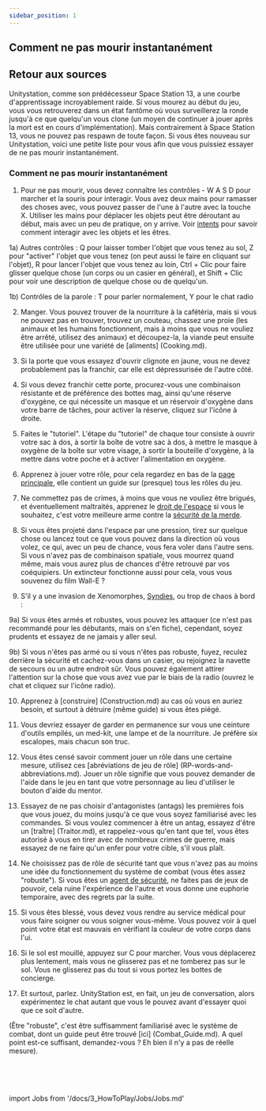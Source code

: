 ```yaml
---
sidebar_position: 1
---
```


## Comment ne pas mourir instantanément

## Retour aux sources

Unitystation, comme son prédécesseur Space Station 13, a une courbe d'apprentissage incroyablement raide. Si vous mourez au début du jeu, vous vous retrouverez dans un état fantôme où vous surveillerez la ronde jusqu'à ce que quelqu'un vous clone (un moyen de continuer à jouer après la mort est en cours d'implémentation). Mais contrairement à Space Station 13, vous ne pouvez pas respawn de toute façon. Si vous êtes nouveau sur Unitystation, voici une petite liste pour vous afin que vous puissiez essayer de ne pas mourir instantanément.


### Comment ne pas mourir instantanément

1) Pour ne pas mourir, vous devez connaître les contrôles - W A S D pour marcher et la souris pour interagir. Vous avez deux mains pour ramasser des choses avec, vous pouvez passer de l'une à l'autre avec la touche X. Utiliser les mains pour déplacer les objets peut être déroutant au début, mais avec un peu de pratique, on y arrive. Voir [intents](\3_HowToPlay\Guides\General_guides\Intents.md) pour savoir comment interagir avec les objets et les êtres.

1a) Autres contrôles : Q pour laisser tomber l'objet que vous tenez au sol, Z pour "activer" l'objet que vous tenez (on peut aussi le faire en cliquant sur l'objet), R pour lancer l'objet que vous tenez au loin, Ctrl + Clic pour faire glisser quelque chose (un corps ou un casier en général), et Shift + Clic pour voir une description de quelque chose ou de quelqu'un.

1b) Contrôles de la parole : T pour parler normalement, Y pour le chat radio


2) Manger. Vous pouvez trouver de la nourriture à la cafétéria, mais si vous ne pouvez pas en trouver, trouvez un couteau, chassez une proie (les animaux et les humains fonctionnent, mais à moins que vous ne vouliez être arrêté, utilisez des animaux) et découpez-la, la viande peut ensuite être utilisée pour une variété de [aliments] (Cooking.md).


3) Si la porte que vous essayez d'ouvrir clignote en jaune, vous ne devez probablement pas la franchir, car elle est dépressurisée de l'autre côté.


4) Si vous devez franchir cette porte, procurez-vous une combinaison résistante et de préférence des bottes mag, ainsi qu'une réserve d'oxygène, ce qui nécessite un masque et un réservoir d'oxygène dans votre barre de tâches, pour activer la réserve, cliquez sur l'icône à droite.


5) Faites le "tutoriel". L'étape du "tutoriel" de chaque tour consiste à ouvrir votre sac à dos, à sortir la boîte de votre sac à dos, à mettre le masque à oxygène de la boîte sur votre visage, à sortir la bouteille d'oxygène, à la mettre dans votre poche et à activer l'alimentation en oxygène.


6) Apprenez à jouer votre rôle, pour cela regardez en bas de la [page principale](Main-page.md), elle contient un guide sur (presque) tous les rôles du jeu.


7) Ne commettez pas de crimes, à moins que vous ne vouliez être brigués, et éventuellement maltraités, apprenez le [droit de l'espace](\3_HowToPlay\Guides\Security_guides\Space-Law.md) si vous le souhaitez, c'est votre meilleure arme contre la [sécurité de la merde](Shitsec.md).


8) Si vous êtes projeté dans l'espace par une pression, tirez sur quelque chose ou lancez tout ce que vous pouvez dans la direction où vous volez, ce qui, avec un peu de chance, vous fera voler dans l'autre sens. Si vous n'avez pas de combinaison spatiale, vous mourrez quand même, mais vous aurez plus de chances d'être retrouvé par vos coéquipiers. Un extincteur fonctionne aussi pour cela, vous vous souvenez du film Wall-E ?


9) S'il y a une invasion de Xenomorphes, [Syndies](Nuclear-Emergency.md), ou trop de chaos à bord :


9a) Si vous êtes armés et robustes, vous pouvez les attaquer (ce n'est pas recommandé pour les débutants, mais on s'en fiche), cependant, soyez prudents et essayez de ne jamais y aller seul.


9b) Si vous n'êtes pas armé ou si vous n'êtes pas robuste, fuyez, reculez derrière la sécurité et cachez-vous dans un casier, ou rejoignez la navette de secours ou un autre endroit sûr. Vous pouvez également attirer l'attention sur la chose que vous avez vue par le biais de la radio (ouvrez le chat et cliquez sur l'icône radio).


10) Apprenez à [construire] (Construction.md) au cas où vous en auriez besoin, et surtout à détruire (même guide) si vous êtes piégé.


11) Vous devriez essayer de garder en permanence sur vous une ceinture d'outils empilés, un med-kit, une lampe et de la nourriture. Je préfère six escalopes, mais chacun son truc.


12) Vous êtes censé savoir comment jouer un rôle dans une certaine mesure, utilisez ces [abréviations de jeu de rôle] (RP-words-and-abbreviations.md). Jouer un rôle signifie que vous pouvez demander de l'aide dans le jeu en tant que votre personnage au lieu d'utiliser le bouton d'aide du mentor.


13) Essayez de ne pas choisir d'antagonistes (antags) les premières fois que vous jouez, du moins jusqu'à ce que vous soyez familiarisé avec les commandes. Si vous voulez commencer à être un antag, essayez d'être un [traître] (Traitor.md), et rappelez-vous qu'en tant que tel, vous êtes autorisé à vous en tirer avec de nombreux crimes de guerre, mais essayez de ne faire qu'un enfer pour votre cible, s'il vous plaît.


14) Ne choisissez pas de rôle de sécurité tant que vous n'avez pas au moins une idée du fonctionnement du système de combat (vous êtes assez "robuste"). Si vous êtes un [agent de sécurité](Security-Officer.md), ne faites pas de jeux de pouvoir, cela ruine l'expérience de l'autre et vous donne une euphorie temporaire, avec des regrets par la suite.


15) Si vous êtes blessé, vous devez vous rendre au service médical pour vous faire soigner ou vous soigner vous-même. Vous pouvez voir à quel point votre état est mauvais en vérifiant la couleur de votre corps dans l'ui.


16) Si le sol est mouillé, appuyez sur C pour marcher. Vous vous déplacerez plus lentement, mais vous ne glisserez pas et ne tomberez pas sur le sol. Vous ne glisserez pas du tout si vous portez les bottes de concierge.

17) Et surtout, parlez. UnityStation est, en fait, un jeu de conversation, alors expérimentez le chat autant que vous le pouvez avant d'essayer quoi que ce soit d'autre.

(Être "robuste", c'est être suffisamment familiarisé avec le système de combat, dont un guide peut être trouvé [ici] (Combat_Guide.md). A quel point est-ce suffisant, demandez-vous ? Eh bien il n'y a pas de réelle mesure).

  <br/>
<br/>
<br/>

import Jobs from '/docs/3_HowToPlay/Jobs/Jobs.md'

<Jobs />

